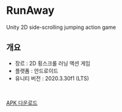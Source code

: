 # RunAway
Unity 2D side-scrolling jumping action game

## **개요**

- 장르 : 2D 횡스크롤 러닝 액션 게임
- 플랫폼 : 안드로이드
- 유니티 버전 : 2020.3.30f1 (LTS)

<br>

[APK 다운로드](https://drive.google.com/file/d/1pE-9wMXmFRUl1hr02HFZX7dkGnmT6mDh/view?usp=sharing)
